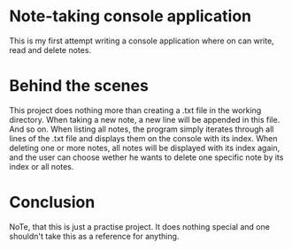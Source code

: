# Note-taking console application
This is my first attempt writing a console application where on can write, read and delete notes. 
# Behind the scenes
This project does nothing more than creating a .txt file in the working directory. 
When taking a new note, a new line will be appended in this file. And so on. 
When listing all notes, the program simply iterates through all lines of the .txt file and displays them on the console with its index. 
When deleting one or more notes, all notes will be displayed with its index again, and the user can choose wether he wants to delete one specific
note by its index or all notes.
# Conclusion
NoTe, that this is just a practise project. It does nothing special and one shouldn't take this as a reference for anything.

